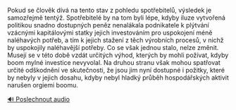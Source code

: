 
Pokud se člověk dívá na tento stav z pohledu spotřebitelů, výsledek je samozřejmě tentýž. Spotřebitelé by na tom byli lépe, kdyby iluze vytvořená politikou snadno dostupných peněz nenalákala podnikatele k plýtvání vzácnými kapitálovými statky jejich investováním pro uspokojení méně naléhavých potřeb, a tím k jejich stažení z těch výrobních procesů, v nichž by uspokojily naléhavější potřeby. Co se však jednou stalo, nelze změnit. Musejí se v této době vzdát určitých výhod, kterých by mohli požívat, kdyby boom mylné investice nevyvolal. Na druhou stranu však mohou spatřovat určité odškodnění ve skutečnosti, že jsou jim nyní dostupné i požitky, které by nebyly v jejich dosahu, kdyby nebyl hladký průběh hospodářských aktivit narušen orgiemi boomu.

[🔊 Poslechnout audio](/data/7-paragraphs/audio/chapter_102/para_001-Pokud-se-lovk-dv-na-tento-stav-z-pohledu-spot.mp3)
